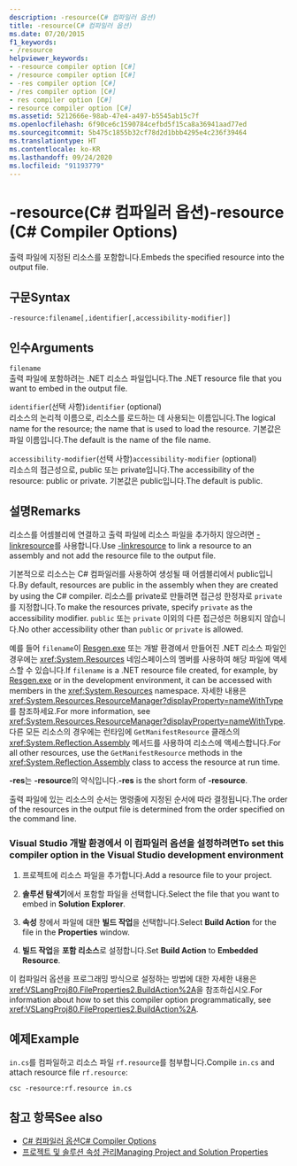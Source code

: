 ```yaml
---
description: -resource(C# 컴파일러 옵션)
title: -resource(C# 컴파일러 옵션)
ms.date: 07/20/2015
f1_keywords:
- /resource
helpviewer_keywords:
- -resource compiler option [C#]
- /resource compiler option [C#]
- -res compiler option [C#]
- /res compiler option [C#]
- res compiler option [C#]
- resource compiler option [C#]
ms.assetid: 5212666e-98ab-47e4-a497-b5545ab15c7f
ms.openlocfilehash: 6f90ce6c1590784cefbd5f15ca8a36941aad77ed
ms.sourcegitcommit: 5b475c1855b32cf78d2d1bbb4295e4c236f39464
ms.translationtype: HT
ms.contentlocale: ko-KR
ms.lasthandoff: 09/24/2020
ms.locfileid: "91193779"
---
```

# <a name="-resource-c-compiler-options"></a><span data-ttu-id="ab95f-103">-resource(C# 컴파일러 옵션)</span><span class="sxs-lookup"><span data-stu-id="ab95f-103">-resource (C# Compiler Options)</span></span>

<span data-ttu-id="ab95f-104">출력 파일에 지정된 리소스를 포함합니다.</span><span class="sxs-lookup"><span data-stu-id="ab95f-104">Embeds the specified resource into the output file.</span></span>  
  
## <a name="syntax"></a><span data-ttu-id="ab95f-105">구문</span><span class="sxs-lookup"><span data-stu-id="ab95f-105">Syntax</span></span>  
  
```console  
-resource:filename[,identifier[,accessibility-modifier]]  
```  
  
## <a name="arguments"></a><span data-ttu-id="ab95f-106">인수</span><span class="sxs-lookup"><span data-stu-id="ab95f-106">Arguments</span></span>  

 `filename`  
 <span data-ttu-id="ab95f-107">출력 파일에 포함하려는 .NET 리소스 파일입니다.</span><span class="sxs-lookup"><span data-stu-id="ab95f-107">The .NET resource file that you want to embed in the output file.</span></span>  
  
 <span data-ttu-id="ab95f-108">`identifier`(선택 사항)</span><span class="sxs-lookup"><span data-stu-id="ab95f-108">`identifier` (optional)</span></span>  
 <span data-ttu-id="ab95f-109">리소스의 논리적 이름으로, 리소스를 로드하는 데 사용되는 이름입니다.</span><span class="sxs-lookup"><span data-stu-id="ab95f-109">The logical name for the resource; the name that is used to load the resource.</span></span> <span data-ttu-id="ab95f-110">기본값은 파일 이름입니다.</span><span class="sxs-lookup"><span data-stu-id="ab95f-110">The default is the name of the file name.</span></span>  
  
 <span data-ttu-id="ab95f-111">`accessibility-modifier`(선택 사항)</span><span class="sxs-lookup"><span data-stu-id="ab95f-111">`accessibility-modifier` (optional)</span></span>  
 <span data-ttu-id="ab95f-112">리소스의 접근성으로, public 또는 private입니다.</span><span class="sxs-lookup"><span data-stu-id="ab95f-112">The accessibility of the resource: public or private.</span></span> <span data-ttu-id="ab95f-113">기본값은 public입니다.</span><span class="sxs-lookup"><span data-stu-id="ab95f-113">The default is public.</span></span>  
  
## <a name="remarks"></a><span data-ttu-id="ab95f-114">설명</span><span class="sxs-lookup"><span data-stu-id="ab95f-114">Remarks</span></span>  

 <span data-ttu-id="ab95f-115">리소스를 어셈블리에 연결하고 출력 파일에 리소스 파일을 추가하지 않으려면 [-linkresource](./linkresource-compiler-option.md)를 사용합니다.</span><span class="sxs-lookup"><span data-stu-id="ab95f-115">Use [-linkresource](./linkresource-compiler-option.md) to link a resource to an assembly and not add the resource file to the output file.</span></span>  
  
 <span data-ttu-id="ab95f-116">기본적으로 리소스는 C# 컴파일러를 사용하여 생성될 때 어셈블리에서 public입니다.</span><span class="sxs-lookup"><span data-stu-id="ab95f-116">By default, resources are public in the assembly when they are created by using the C# compiler.</span></span> <span data-ttu-id="ab95f-117">리소스를 private로 만들려면 접근성 한정자로 `private`를 지정합니다.</span><span class="sxs-lookup"><span data-stu-id="ab95f-117">To make the resources private, specify `private` as the accessibility modifier.</span></span> <span data-ttu-id="ab95f-118">`public` 또는 `private` 이외의 다른 접근성은 허용되지 않습니다.</span><span class="sxs-lookup"><span data-stu-id="ab95f-118">No other accessibility other than `public` or `private` is allowed.</span></span>  
  
 <span data-ttu-id="ab95f-119">예를 들어 `filename`이 [Resgen.exe](../../../framework/tools/resgen-exe-resource-file-generator.md) 또는 개발 환경에서 만들어진 .NET 리소스 파일인 경우에는 <xref:System.Resources> 네임스페이스의 멤버를 사용하여 해당 파일에 액세스할 수 있습니다.</span><span class="sxs-lookup"><span data-stu-id="ab95f-119">If `filename` is a .NET resource file created, for example, by [Resgen.exe](../../../framework/tools/resgen-exe-resource-file-generator.md) or in the development environment, it can be accessed with members in the <xref:System.Resources> namespace.</span></span> <span data-ttu-id="ab95f-120">자세한 내용은 <xref:System.Resources.ResourceManager?displayProperty=nameWithType>를 참조하세요.</span><span class="sxs-lookup"><span data-stu-id="ab95f-120">For more information, see <xref:System.Resources.ResourceManager?displayProperty=nameWithType>.</span></span> <span data-ttu-id="ab95f-121">다른 모든 리소스의 경우에는 런타임에 `GetManifestResource` 클래스의 <xref:System.Reflection.Assembly> 메서드를 사용하여 리소스에 액세스합니다.</span><span class="sxs-lookup"><span data-stu-id="ab95f-121">For all other resources, use the `GetManifestResource` methods in the <xref:System.Reflection.Assembly> class to access the resource at run time.</span></span>  
  
 <span data-ttu-id="ab95f-122">**-res**는 **-resource**의 약식입니다.</span><span class="sxs-lookup"><span data-stu-id="ab95f-122">**-res** is the short form of **-resource**.</span></span>  
  
 <span data-ttu-id="ab95f-123">출력 파일에 있는 리소스의 순서는 명령줄에 지정된 순서에 따라 결정됩니다.</span><span class="sxs-lookup"><span data-stu-id="ab95f-123">The order of the resources in the output file is determined from the order specified on the command line.</span></span>  
  
### <a name="to-set-this-compiler-option-in-the-visual-studio-development-environment"></a><span data-ttu-id="ab95f-124">Visual Studio 개발 환경에서 이 컴파일러 옵션을 설정하려면</span><span class="sxs-lookup"><span data-stu-id="ab95f-124">To set this compiler option in the Visual Studio development environment</span></span>  
  
1. <span data-ttu-id="ab95f-125">프로젝트에 리소스 파일을 추가합니다.</span><span class="sxs-lookup"><span data-stu-id="ab95f-125">Add a resource file to your project.</span></span>  
  
2. <span data-ttu-id="ab95f-126">**솔루션 탐색기**에서 포함할 파일을 선택합니다.</span><span class="sxs-lookup"><span data-stu-id="ab95f-126">Select the file that you want to embed in **Solution Explorer**.</span></span>  
  
3. <span data-ttu-id="ab95f-127">**속성** 창에서 파일에 대한 **빌드 작업**을 선택합니다.</span><span class="sxs-lookup"><span data-stu-id="ab95f-127">Select **Build Action** for the file in the **Properties** window.</span></span>  
  
4. <span data-ttu-id="ab95f-128">**빌드 작업**을 **포함 리소스**로 설정합니다.</span><span class="sxs-lookup"><span data-stu-id="ab95f-128">Set **Build Action** to **Embedded Resource**.</span></span>  
  
 <span data-ttu-id="ab95f-129">이 컴파일러 옵션을 프로그래밍 방식으로 설정하는 방법에 대한 자세한 내용은 <xref:VSLangProj80.FileProperties2.BuildAction%2A>을 참조하십시오.</span><span class="sxs-lookup"><span data-stu-id="ab95f-129">For information about how to set this compiler option programmatically, see <xref:VSLangProj80.FileProperties2.BuildAction%2A>.</span></span>  
  
## <a name="example"></a><span data-ttu-id="ab95f-130">예제</span><span class="sxs-lookup"><span data-stu-id="ab95f-130">Example</span></span>  

 <span data-ttu-id="ab95f-131">`in.cs`를 컴파일하고 리소스 파일 `rf.resource`를 첨부합니다.</span><span class="sxs-lookup"><span data-stu-id="ab95f-131">Compile `in.cs` and attach resource file `rf.resource`:</span></span>  
  
```console  
csc -resource:rf.resource in.cs  
```  
  
## <a name="see-also"></a><span data-ttu-id="ab95f-132">참고 항목</span><span class="sxs-lookup"><span data-stu-id="ab95f-132">See also</span></span>

- [<span data-ttu-id="ab95f-133">C# 컴파일러 옵션</span><span class="sxs-lookup"><span data-stu-id="ab95f-133">C# Compiler Options</span></span>](./index.md)
- [<span data-ttu-id="ab95f-134">프로젝트 및 솔루션 속성 관리</span><span class="sxs-lookup"><span data-stu-id="ab95f-134">Managing Project and Solution Properties</span></span>](/visualstudio/ide/managing-project-and-solution-properties)
